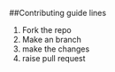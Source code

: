 ##Contributing guide lines
1. Fork the repo
2. Make an branch 
3. make the changes 
4. raise pull request